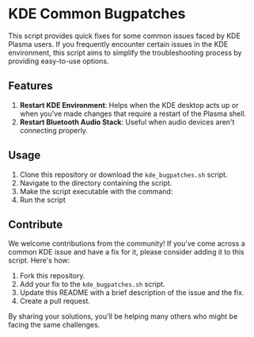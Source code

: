 # KDE Common Bugpatches
This script provides quick fixes for some common issues faced by KDE Plasma users. If you frequently encounter certain issues in the KDE environment, this script aims to simplify the troubleshooting process by providing easy-to-use options.

## Features

1. **Restart KDE Environment**: Helps when the KDE desktop acts up or when you've made changes that require a restart of the Plasma shell.
2. **Restart Bluetooth Audio Stack**: Useful when audio devices aren't connecting properly.

## Usage

1. Clone this repository or download the `kde_bugpatches.sh` script.
2. Navigate to the directory containing the script.
3. Make the script executable with the command:
4. Run the script

## Contribute

We welcome contributions from the community! If you've come across a common KDE issue and have a fix for it, please consider adding it to this script. Here's how:

1. Fork this repository.
2. Add your fix to the `kde_bugpatches.sh` script.
3. Update this README with a brief description of the issue and the fix.
4. Create a pull request.

By sharing your solutions, you'll be helping many others who might be facing the same challenges.
